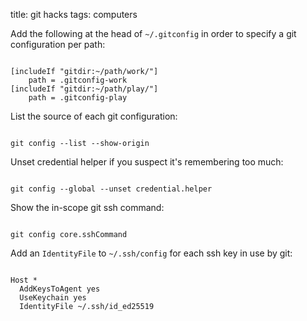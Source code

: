 title: git hacks
tags: computers

Add the following at the head of `~/.gitconfig` in order to specify a git configuration per path:

```

[includeIf "gitdir:~/path/work/"]
    path = .gitconfig-work
[includeIf "gitdir:~/path/play/"]
    path = .gitconfig-play

```

List the source of each git configuration:
```

git config --list --show-origin

```

Unset credential helper if you suspect it's remembering too much:
```

git config --global --unset credential.helper

```

Show the in-scope git ssh command:
```

git config core.sshCommand

```

Add an `IdentityFile` to `~/.ssh/config` for each ssh key in use by git:
```

Host *
  AddKeysToAgent yes
  UseKeychain yes
  IdentityFile ~/.ssh/id_ed25519

```
